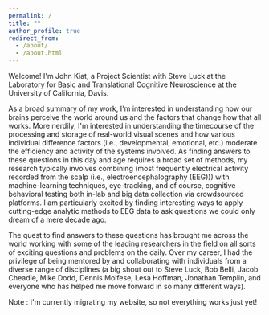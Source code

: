 ```yaml
---
permalink: /
title: ""
author_profile: true
redirect_from: 
  - /about/
  - /about.html
---
```


Welcome! I'm John Kiat, a Project Scientist with Steve Luck at the Laboratory for Basic and Translational Cognitive Neuroscience at the University of California, Davis.

As a broad summary of my work, I'm interested in understanding how our brains perceive the world around us and the factors that change how that all works. More nerdily, I'm interested in understanding the timecourse of the processing and storage of real-world visual scenes and how various individual difference factors (i.e., developmental, emotional, etc.) moderate the efficiency and activity of the systems involved. As finding answers to these questions in this day and age requires a broad set of methods, my research typically involves combining (most frequently electrical activity recorded from the scalp (i.e., electroencephalography (EEG))) with machine-learning techniques, eye-tracking, and of course, cognitive behavioral testing both in-lab and big data collection via crowdsourced platforms. I am particularly excited by finding interesting ways to apply cutting-edge analytic methods to EEG data to ask questions we could only dream of a mere decade ago.

The quest to find answers to these questions has brought me across the world working with some of the leading researchers in the field on all sorts of exciting questions and problems on the daily. Over my career, I had the privilege of being mentored by and collaborating with individuals from a diverse range of disciplines (a big shout out to Steve Luck, Bob Belli, Jacob Cheadle, Mike Dodd, Dennis Molfese, Lesa Hoffman, Jonathan Templin, and everyone who has helped me move forward in so many different ways).

Note : I'm currently migrating my website, so not everything works just yet!
